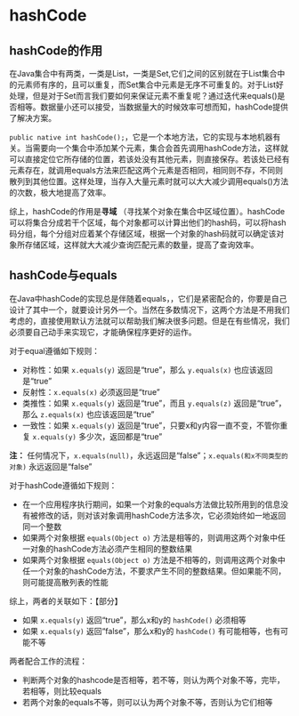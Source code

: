 # hashCode

## hashCode的作用

在Java集合中有两类，一类是List，一类是Set,它们之间的区别就在于List集合中的元素师有序的，且可以重复，而Set集合中元素是无序不可重复的。对于List好处理，但是对于Set而言我们要如何来保证元素不重复呢？通过迭代来equals()是否相等。数据量小还可以接受，当数据量大的时候效率可想而知，hashCode提供了解决方案。

`public native int hashCode();`，它是一个本地方法，它的实现与本地机器有关。当需要向一个集合中添加某个元素，集合会首先调用hashCode方法，这样就可以直接定位它所存储的位置，若该处没有其他元素，则直接保存。若该处已经有元素存在，就调用equals方法来匹配这两个元素是否相同，相同则不存，不同则散列到其他位置。这样处理，当存入大量元素时就可以大大减少调用equals()方法的次数，极大地提高了效率。

综上，hashCode的作用是**寻域** （寻找某个对象在集合中区域位置）。hashCode可以将集合分成若干个区域，每个对象都可以计算出他们的hash码，可以将hash码分组，每个分组对应着某个存储区域，根据一个对象的hash码就可以确定该对象所存储区域，这样就大大减少查询匹配元素的数量，提高了查询效率。

## hashCode与equals

在Java中hashCode的实现总是伴随着equals，，它们是紧密配合的，你要是自己设计了其中一个，就要设计另外一个。当然在多数情况下，这两个方法是不用我们考虑的，直接使用默认方法就可以帮助我们解决很多问题。但是在有些情况，我们必须要自己动手来实现它，才能确保程序更好的运作。

对于equal遵循如下规则：

- 对称性：如果 `x.equals(y)` 返回是“true”，那么 `y.equals(x)` 也应该返回是“true”
- 反射性：`x.equals(x)` 必须返回是“true”
- 类推性：如果 `x.equals(y)` 返回是“true”，而且 `y.equals(z)` 返回是“true”，那么 `z.equals(x)` 也应该返回是“true”
- 一致性：如果 `x.equals(y)` 返回是“true”，只要x和y内容一直不变，不管你重复 `x.equals(y)` 多少次，返回都是“true”

**注：** 任何情况下，`x.equals(null)`，永远返回是“false”；`x.equals(和x不同类型的对象)` 永远返回是“false”

对于hashCode遵循如下规则：

- 在一个应用程序执行期间，如果一个对象的equals方法做比较所用到的信息没有被修改的话，则对该对象调用hashCode方法多次，它必须始终如一地返回同一个整数
- 如果两个对象根据 `equals(Object o)` 方法是相等的，则调用这两个对象中任一对象的hashCode方法必须产生相同的整数结果
- 如果两个对象根据 `equals(Object o)` 方法是不相等的，则调用这两个对象中任一个对象的hashCode方法，不要求产生不同的整数结果。但如果能不同，则可能提高散列表的性能

综上，两者的关联如下：【部分】

- 如果 `x.equals(y)` 返回“true”，那么x和y的 `hashCode()` 必须相等
- 如果 `x.equals(y)` 返回“false”，那么x和y的 `hashCode()` 有可能相等，也有可能不等

两者配合工作的流程：

- 判断两个对象的hashcode是否相等，若不等，则认为两个对象不等，完毕，若相等，则比较equals
- 若两个对象的equals不等，则可以认为两个对象不等，否则认为它们相等

